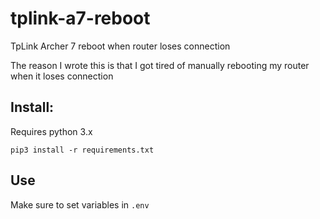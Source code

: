 # tplink-a7-reboot

TpLink Archer 7 reboot when router loses connection

The reason I wrote this is that I got tired of manually rebooting my router when it loses connection

## Install:
Requires python 3.x

```
pip3 install -r requirements.txt
```

## Use
Make sure to set variables in `.env` 
